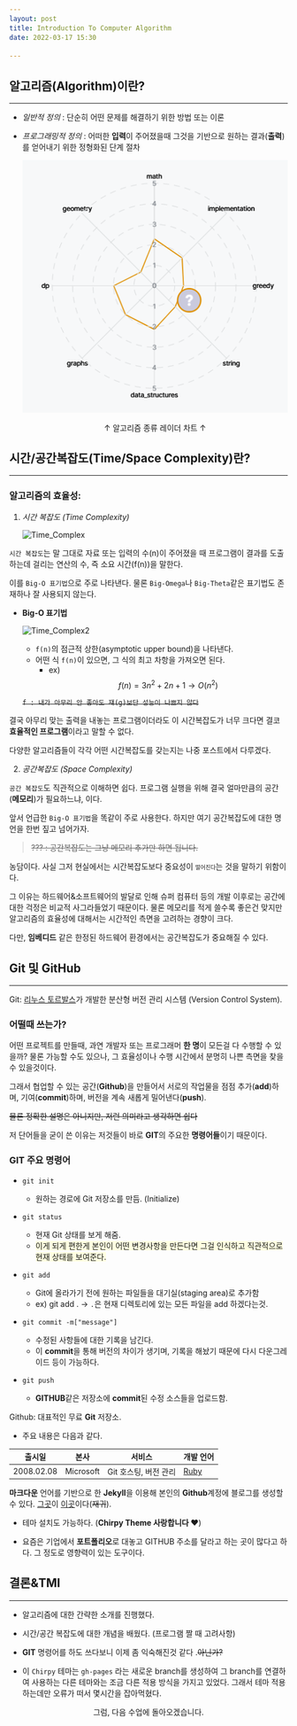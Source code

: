 ```yaml
---
layout: post
title: Introduction To Computer Algorithm
date: 2022-03-17 15:30

---
```


## 알고리즘(Algorithm)이란?
***  
  
* *일반적 정의* : 단순히 어떤 문제를 해결하기 위한 방법 또는 이론


* *프로그래밍적 정의* : 어떠한 **입력**이 주어졌을때 그것을 기반으로 원하는 결과(**출력**)를 얻어내기 위한 정형화된 단계 절차




    ![My Algorithm Radar Chart](https://github.com/serenhade00/serenhade00.github.io/blob/main/assets/algorithm.png?raw=true)


   <p align="center">↑ 알고리즘 종류 레이더 차트 ↑</p>
    




## 시간/공간복잡도(Time/Space Complexity)란?
***

### **알고리즘의 효율성**:


1. *시간 복잡도 (Time Complexity)*



   ![Time_Complex](https://miro.medium.com/max/712/1*xamVYkZsA1kzLy9kerwOEA.png)


`시간 복잡도`는 말 그대로 자료 또는 입력의 수(n)이 주어졌을 때 프로그램이 결과를 도출하는데 걸리는 연산의 수, 즉 소요 시간(f(n))을 말한다.

이를 `Big-O 표기법`으로 주로 나타낸다. 물론 `Big-Omega`나 `Big-Theta`같은 표기법도 존재하나 잘 사용되지 않는다.

* **Big-O 표기법**

    ![Time_Complex2](https://camo.githubusercontent.com/8f93ea2bedbae36f5d4652edeb200f8c592d35a1e6dd9406a8edeacadb1fa124/68747470733a2f2f662e636c6f75642e6769746875622e636f6d2f6173736574732f3438353731332f3534373231372f61313138623465382d633262622d313165322d393566612d6237613539313462626636652e706e67)

    * `f(n)`의 점근적 상한(asymptotic upper bound)을 나타낸다.
    * 어떤 식 `f(n)`이 있으면, 그 식의 최고 차항을 가져오면 된다.
        * ex) 
    $$f(n) = 3n^2+2n+1 → O(n^2)$$
    
      


    ~~`f : 내가 아무리 안 좋아도 쟤(g)보단 성능이 나쁘지 않다`~~

결국 아무리 맞는 출력을 내놓는 프로그램이더라도 이 시간복잡도가 너무 크다면 결코 **효율적인 프로그램**이라고 말할 수 없다. 

다양한 알고리즘들이 각각 어떤 시간복잡도를 갖는지는 나중 포스트에서 다루겠다.

2. *공간복잡도 (Space Complexity)*

`공간 복잡도`도 직관적으로 이해하면 쉽다. 프로그램 실행을 위해 결국 얼마만큼의 공간(**메모리**)가 필요하느냐, 이다.

앞서 언급한 `Big-O 표기법`을 똑같이 주로 사용한다. 하지만 여기 공간복잡도에 대한 명언을 한번 짚고 넘어가자.

> ~~??? : 공간복잡도는 그냥 메모리 추가만 하면 됩니다.~~ 

농담이다. 사실 그저 현실에서는 시간복잡도보다 중요성이 <span style ="font-size:10px">떨어진다</span>는 것을 말하기 위함이다. 

그 이유는 하드웨어&소프트웨어의 발달로 인해 슈퍼 컴퓨터 등의 개발 이후로는 공간에 대한 걱정은 비교적 사그라들었기 때문이다. 물론 메모리를 적게 쓸수록 좋은건 맞지만 알고리즘의 효율성에 대해서는 시간적인 측면을 고려하는 경향이 크다.

다만, **임베디드** 같은 한정된 하드웨어 환경에서는 공간복잡도가 중요해질 수 있다.




## Git 및 GitHub
***

Git: [리누스 토르발스](https://namu.wiki/w/%EB%A6%AC%EB%88%84%EC%8A%A4%20%ED%86%A0%EB%A5%B4%EB%B0%9C%EC%8A%A4, "리누스 토르발스 문서")가 개발한 분산형 버전 관리 시스템 (Version Control System).

### 어떨때 쓰는가?


어떤 프로젝트를 만들때, 과연 개발자 또는 프로그래머 **한 명**이 모든걸 다 수행할 수 있을까? 물론 가능할 수도 있으나, 그 효율성이나 수행 시간에서 분명히 나쁜 측면을 찾을 수 있을것이다. 

그래서 협업할 수 있는 공간(**Github**)을 만들어서 서로의 작업물을 점점 추가(**add**)하며, 기여(**commit**)하며, 버전을 계속 새롭게 밀어낸다(**push**).

~~물론 정확한 설명은 아니지만, 저런 의미라고 생각하면 쉽다~~

 저 단어들을 굳이 쓴 이유는 저것들이 바로 **GIT**의 주요한 **명령어들**이기 때문이다. 
 
 ### GIT 주요 명령어

 * `git init`
    * 원하는 경로에 Git 저장소를 만듬. (Initialize)
 * `git status`
    * 현재 Git 상태를 보게 해줌.   
    * <span style="background-color: lightyellow">이게 되게 편한게 본인이 어떤 변경사항을 만든다면 그걸 인식하고 직관적으로 현재 상태를 보여준다.</span> 

 * `git add`
    * Git에 올라가기 전에 원하는 파일들을 대기실(staging area)로 추가함
    * ex) git add . → `.`은 현재 디렉토리에 있는 모든 파일을 add 하겠다는것.
 * `git commit -m["message"]`
    * 수정된 사항들에 대한 기록을 남긴다.
    * 이 **commit**을 통해 버전의 차이가 생기며, 기록을 해놨기 때문에 다시 다운그레이드 등이 가능하다.
 * `git push `
    * **GITHUB**같은 저장소에 **commit**된 수정 소스들을 업로드함.

Github: 대표적인 무료 **Git** 저장소.

* 주요 내용은 다음과 같다.

| 출시일 | 본사 | 서비스 | 개발 언어 |
|------------|----------|----------|--------|
| 2008.02.08 | Microsoft | Git 호스팅, 버전 관리 | [Ruby](https://namu.wiki/w/Ruby) |

**마크다운** 언어를 기반으로 한 **Jekyll**을 이용해 본인의 **Github**계정에 블로그를 생성할 수 있다. [그곳](https://serenhade00.github.io/)이 [이곳](https://serenhade00.github.io/)이다(~~재귀~~). 

* 테마 설치도 가능하다. (**Chirpy Theme 사랑합니다 ♥**)

* 요즘은 기업에서 **포트폴리오**로 대놓고 GITHUB 주소를 달라고 하는 곳이 많다고 하다. 그 정도로 영향력이 있는 도구이다. 

## 결론&TMI
*** 

* 알고리즘에 대한 간략한 소개를 진행했다. 


* 시간/공간 복잡도에 대한 개념을 배웠다. (프로그램 짤 때 고려사항)


* **GIT** 명령어를 하도 쓰다보니 이제 좀 익숙해진것 같다 .~~아닌가?~~


* 이 `Chirpy` 테마는 `gh-pages` 라는 새로운 branch를 생성하여 그 branch를 연결하여 사용하는 다른 테마와는 조금 다른 적용 방식을 가지고 있었다. 그래서 테마 적용하는데만 오류가 떠서 몇시간을 잡아먹혔다.


<p align="center">그럼, 다음 수업에 돌아오겠습니다.</p>











